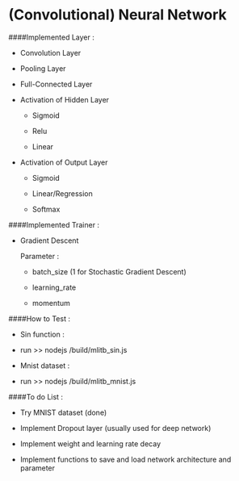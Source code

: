 (Convolutional) Neural Network
==============================

####Implemented Layer :

- Convolution Layer

- Pooling Layer

- Full-Connected Layer

- Activation of Hidden Layer

  - Sigmoid

  - Relu

  - Linear

- Activation of Output Layer

  - Sigmoid

  - Linear/Regression

  - Softmax

####Implemented Trainer :

- Gradient Descent

  Parameter :

  - batch_size (1 for Stochastic Gradient Descent)

  - learning_rate

  - momentum

####How to Test :

- Sin function :

 - run >> nodejs /build/mlitb_sin.js 

- Mnist dataset :

 - run >> nodejs /build/mlitb_mnist.js


####To do List :

- Try MNIST dataset (done)

- Implement Dropout layer (usually used for deep network)

- Implement weight and learning rate decay

- Implement functions to save and load network architecture and parameter